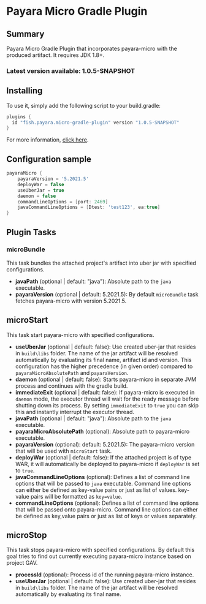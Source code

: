 # Payara Micro Gradle Plugin

## Summary
Payara Micro Gradle Plugin that incorporates payara-micro with the produced artifact. It requires JDK 1.8+.
 
### Latest version available: 1.0.5-SNAPSHOT

## Installing

To use it, simply add the following script to your build.gradle:

```groovy
plugins {
  id "fish.payara.micro-gradle-plugin" version "1.0.5-SNAPSHOT"
}
```

For more information, [click here](https://plugins.gradle.org/plugin/fish.payara.micro-gradle-plugin).

## Configuration sample

```groovy
payaraMicro {
    payaraVersion = '5.2021.5'
    deployWar = false
    useUberJar = true
    daemon = false
    commandLineOptions = [port: 2469]
    javaCommandLineOptions = [Dtest: 'test123', ea:true] 
}
```

## Plugin Tasks

### microBundle
This task bundles the attached project's artifact into uber jar with specified configurations.

- __javaPath__ (optional | default: "java"): Absolute path to the ```java``` executable.
- __payaraVersion__ (optional |  default: 5.2021.5): By default ```microBundle``` task fetches payara-micro with version 5.2021.5.

## microStart
This task start payara-micro with specified configurations.

- __useUberJar__ (optional | default: false): Use created uber-jar that resides in ```build\libs``` folder. The name of the jar artifact will be resolved automatically by evaluating its final name, artifact id and version. This configuration has the higher precedence (in given order) compared to ```payaraMicroAbsolutePath``` and ```payaraVersion```.
- __daemon__ (optional | default: false): Starts payara-micro in separate JVM process and continues with the gradle build.
- __immediateExit__ (optional | default: false): If payara-micro is executed in ```daemon``` mode, the executor thread will wait for the ready message before shutting down its process. By setting ```immediateExit``` to ```true``` you can skip this and instantly interrupt the executor thread. 
- __javaPath__ (optional | default: "java"): Absolute path to the ```java``` executable.
- __payaraMicroAbsolutePath__ (optional): Absolute path to payara-micro executable.
- __payaraVersion__ (optional): default: 5.2021.5): The payara-micro version that will be used with ```microStart``` task.
- __deployWar__ (optional | default: false): If the attached project is of type WAR, it will automatically be deployed to payara-micro if ```deployWar``` is set to ```true```. 
- __javaCommandLineOptions__ (optional): Defines a list of command line options that will be passed to ```java``` executable. Command line options can either be defined as key-value pairs or just as list of values. key-value pairs will be formatted as ``key=value``.
- __commandLineOptions__ (optional): Defines a list of command line options that will be passed onto payara-micro. Command line options can either be defined as key,value pairs or just as list of keys or values separately.


## microStop
This task stops payara-micro with specified configurations. By default this goal tries to find out currently executing payara-micro instance based on project GAV. 

- __processId__ (optional): Process id of the running payara-micro instance.
- __useUberJar__ (optional | default: false): Use created uber-jar that resides in ```build\libs``` folder. The name of the jar artifact will be resolved automatically by evaluating its final name.   
